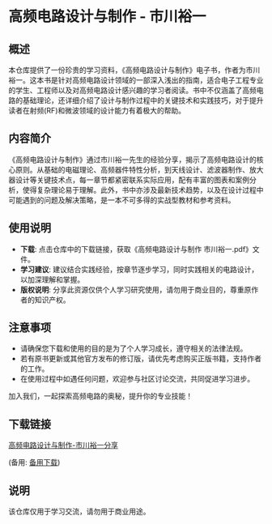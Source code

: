 # 高频电路设计与制作 - 市川裕一

## 概述

本仓库提供了一份珍贵的学习资料，《高频电路设计与制作》电子书，作者为市川裕一。这本书是针对高频电路设计领域的一部深入浅出的指南，适合电子工程专业的学生、工程师以及对高频电路设计感兴趣的学习者阅读。书中不仅涵盖了高频电路的基础理论，还详细介绍了设计与制作过程中的关键技术和实践技巧，对于提升读者在射频(RF)和微波领域的设计能力有着极大的帮助。

## 内容简介

《高频电路设计与制作》通过市川裕一先生的经验分享，揭示了高频电路设计的核心原则。从基础的电磁理论、高频器件特性分析，到天线设计、滤波器制作、放大器设计等关键技术点，每一章节都紧密联系实际应用，配有丰富的图表和案例分析，使得复杂理论易于理解。此外，书中亦涉及最新技术趋势，以及在设计过程中可能遇到的问题及解决策略，是一本不可多得的实战型教材和参考资料。

## 使用说明

- **下载**: 点击仓库中的下载链接，获取《高频电路设计与制作 市川裕一.pdf》文件。
- **学习建议**: 建议结合实践经验，按章节逐步学习，同时实践相关的电路设计，以加深理解和掌握。
- **版权说明**: 分享此资源仅供个人学习研究使用，请勿用于商业目的，尊重原作者的知识产权。

## 注意事项

- 请确保您下载和使用的目的是为了个人学习成长，遵守相关的法律法规。
- 若有原书更新或其他官方发布的修订版，请优先考虑购买正版书籍，支持作者的工作。
- 在使用过程中如遇任何问题，欢迎参与社区讨论交流，共同促进学习进步。

加入我们，一起探索高频电路的奥秘，提升你的专业技能！

## 下载链接
[高频电路设计与制作-市川裕一分享](https://pan.quark.cn/s/700970649a99) 

(备用: [备用下载](https://pan.baidu.com/s/1f780KzM7xzE6fjeSvXvy6A?pwd=1234))

## 说明

该仓库仅用于学习交流，请勿用于商业用途。
